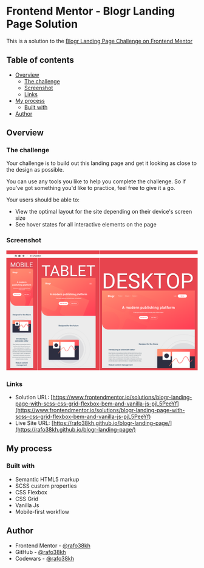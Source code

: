# Frontend Mentor - Blogr Landing Page Solution

This is a solution to the [Blogr Landing Page Challenge on Frontend Mentor](https://www.frontendmentor.io/challenges/blogr-landing-page-EX2RLAApP)

## Table of contents

- [Overview](#overview)
  - [The challenge](#the-challenge)
  - [Screenshot](#screenshot)
  - [Links](#links)
- [My process](#my-process)
  - [Built with](#built-with)
- [Author](#author)

## Overview

### The challenge

Your challenge is to build out this landing page and get it looking as close to the design as possible.

You can use any tools you like to help you complete the challenge. So if you've got something you'd like to practice, feel free to give it a go.

Your users should be able to:

- View the optimal layout for the site depending on their device's screen size
- See hover states for all interactive elements on the page

### Screenshot

![screenshot](./images/screenshot.png)

### Links

- Solution URL: [https://www.frontendmentor.io/solutions/blogr-landing-page-with-scss-css-grid-flexbox-bem-and-vanilla-js-pjL5PeeYf](https://www.frontendmentor.io/solutions/blogr-landing-page-with-scss-css-grid-flexbox-bem-and-vanilla-js-pjL5PeeYf)
- Live Site URL: [https://rafo38kh.github.io/blogr-landing-page/](https://rafo38kh.github.io/blogr-landing-page/)

## My process

### Built with

- Semantic HTML5 markup
- SCSS custom properties
- CSS Flexbox
- CSS Grid
- Vanilla Js
- Mobile-first workflow

## Author

- Frontend Mentor - [@rafo38kh](https://www.frontendmentor.io/profile/rafo38kh)
- GitHub - [@rafo38kh](https://github.com/rafo38kh)
- Codewars - [@rafo38kh](https://www.codewars.com/users/rafo38kh)
